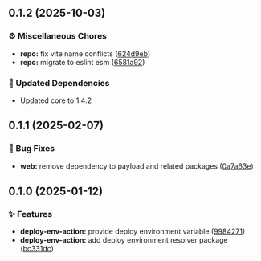 ## 0.1.2 (2025-10-03)

### ⚙️ Miscellaneous Chores

- **repo:** fix vite name conflicts ([624d9eb](https://github.com/codeware-sthlm/codeware/commit/624d9eb))
- **repo:** migrate to eslint esm ([6581a92](https://github.com/codeware-sthlm/codeware/commit/6581a92))

### 🧱 Updated Dependencies

- Updated core to 1.4.2

## 0.1.1 (2025-02-07)

### 🐞 Bug Fixes

- **web:** remove dependency to payload and related packages ([0a7a63e](https://github.com/codeware-sthlm/codeware/commit/0a7a63e))

## 0.1.0 (2025-01-12)

### ✨ Features

- **deploy-env-action:** provide deploy environment variable ([9984271](https://github.com/codeware-sthlm/codeware/commit/9984271))
- **deploy-env-action:** add deploy environment resolver package ([bc331dc](https://github.com/codeware-sthlm/codeware/commit/bc331dc))